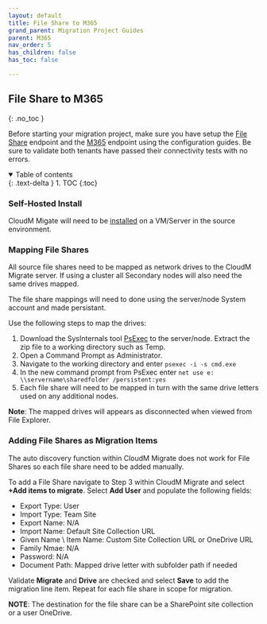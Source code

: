 ```yaml
---
layout: default
title: File Share to M365
grand_parent: Migration Project Guides
parent: M365
nav_order: 5
has_children: false
has_toc: false

---
```


## File Share to M365
{: .no_toc }

Before starting your migration project, make sure you have setup the <a href="https://docs.cloudm.io/Endpoint-Configuration-Guides/FileSystem.html">File Share</a> endpoint and the <a href="https://cloudm-migrate.github.io/documentation/Endpoint-Configuration-Guides/M365Tenant.html">M365</a> endpoint using the configuration guides. Be sure to validate both tenants have passed their connectivity tests with no errors. 

<a name="top"></a>
<details open markdown="block">
  <summary>
    Table of contents
  </summary>
  {: .text-delta }
1. TOC
{:toc}
</details>

### Self-Hosted Install

CloudM Migate will need to be <a href="https://docs.cloudm.io/Endpoint-Configuration-Guides/SelfHostedGuides.html">installed</a> on a VM/Server in the source environment. 

### Mapping File Shares 

All source file shares need to be mapped as network drives to the CloudM Migrate server. If using a cluster all Secondary nodes will also need the same drives mapped. 

The file share mappings will need to done using the server/node System account and made persistant. 

Use the following steps to map the drives: 

1. Download the SysInternals tool <a href="https://learn.microsoft.com/en-gb/sysinternals/downloads/psexec">PsExec</a> to the server/node. Extract the zip file to a working directory such as Temp. 
2. Open a Command Prompt as Administrator. 
3. Navigate to the working directory and enter `psexec -i -s cmd.exe`
4. In the new command prompt from PsExec enter `net use e: \\servername\sharedfolder /persistent:yes`
5. Each file share will need to be mapped in turn with the same drive letters used on any additional nodes.

**Note**: The mapped drives will appears as disconnected when viewed from File Explorer. 

### Adding File Shares as Migration Items

The auto discovery function within CloudM Migrate does not work for File Shares so each file share need to be added manually. 

To add a File Share navigate to Step 3 within CloudM Migrate and select **+Add items to migrate**. Select **Add User** and populate the following fields:

- Export Type: User
- Import Type: Team Site 
- Export Name: N/A
- Import Name: Default Site Collection URL
- Given Name \ Item Name: Custom Site Collection URL or OneDrive URL
- Family Nmae: N/A
- Password: N/A
- Document Path: Mapped drive letter with subfolder path if needed

Validate **Migrate** and **Drive** are checked and select **Save** to add the migration line item. Repeat for each file share in scope for migration. 

**NOTE**: The destination for the file share can be a SharePoint site collection or a user OneDrive. 
